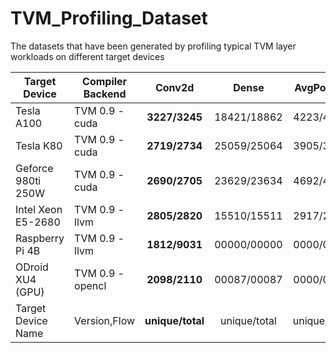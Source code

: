# TVM_Profiling_Dataset
The datasets that have been generated by profiling typical TVM layer workloads on different target devices

| Target Device         | Compiler Backend | Conv2d            | Dense         | AvgPool2d    | MaxPool2d     | Dilated Conv2d | Depthwise Conv2d |
| --------------------- | ---------------- | :---------------: | :-----------: | :----------: | :-----------: | :------------: | :--------------: |
| Tesla A100            | TVM 0.9 - cuda   | **3227/3245**     | 18421/18862   | 4223/4223    | 4168/4168     | 7887/10504     | 2022/5173        |
| Tesla K80             | TVM 0.9 - cuda   | **2719/2734**     | 25059/25064   | 3905/3905    | 3854/3854     | 7890/10520     | 1950/5062        |
| Geforce 980ti 250W    | TVM 0.9 - cuda   | **2690/2705**     | 23629/23634   | 4692/4692    | 3299/3299     | 7857/7902      | 1934/2523        |
| Intel Xeon E5-2680    | TVM 0.9 - llvm   | **2805/2820**     | 15510/15511   | 2917/2917    | 2821/2821     | 8511/9131      | 2584/5779        |
| Raspberry Pi 4B       | TVM 0.9 - llvm   | **1812/9031**     | 00000/00000   | 0000/0000    | 0000/0000     | 2470/9938      | 0000/0000        |
| ODroid XU4 (GPU)      | TVM 0.9 - opencl | **2098/2110**     | 00087/00087   | 0000/0000    | 0000/0000     | 0000/0000      | 2764/10641       |
| Target Device Name    | Version,Flow     | **unique/total**  | unique/total  | unique/total | unique/total  | unique/total   | unique/total     |

